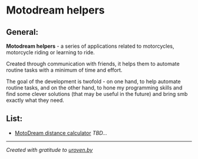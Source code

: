 # Motodream helpers

## General:

**Motodream helpers** - a series of applications related to motorcycles, motorcycle riding or learning to ride.

Created through communication with friends, it helps them to automate routine tasks with a minimum of time and effort.

The goal of the development is twofold - on one hand, to help automate routine tasks, and on the other hand, to hone my programming skills and find some clever solutions (that may be useful in the future) and bring smb exactly what they need.

## List:

- [MotoDream distance calculator](https://github.com/GoodValts/motodream-helpers/distance-calculator)
  _TBD..._

---

_Created with gratitude to [uroven.by](https://uroven.by/)_
